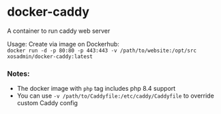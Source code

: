 # docker-caddy
A container to run caddy web server  
  
Usage: Create via image on Dockerhub:  
`` docker run -d -p 80:80 -p 443:443 -v /path/to/website:/opt/src xosadmin/docker-caddy:latest ``  
  
### Notes:  
- The docker image with ``php`` tag includes php 8.4 support  
- You can use ``-v /path/to/Caddyfile:/etc/caddy/Caddyfile`` to override custom Caddy config  
